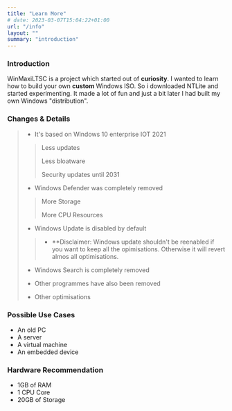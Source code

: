 ```yaml
---
title: "Learn More"
# date: 2023-03-07T15:04:22+01:00
url: "/info"
layout: ""
summary: "introduction"
---
```



### Introduction

WinMaxiLTSC is a project which started out of **curiosity**. I wanted to learn how to build your own **custom** Windows ISO. So i downloaded NTLite and started experimenting. It made a lot of fun and just a bit later I had built my own Windows "distribution". 

### Changes  & Details

> - It's based on Windows 10 enterprise IOT 2021
>
>> Less updates
>>
>> Less bloatware
>>
>> Security updates until 2031
>
> - Windows Defender was completely removed
>
>> More Storage
>>
>> More CPU Resources
>
> - Windows Update is disabled by default
>>
>> - **Disclaimer: Windows update shouldn't be reenabled if you want to keep all the opimisations. Otherwise it will revert almos all optimisations.
>
> - Windows Search is completely removed
>
> - Other programmes have also been removed
>
> - Other optimisations

### Possible Use Cases

- An old PC
- A server
- A virtual machine
- An embedded device

### Hardware Recommendation

- 1GB of RAM
- 1 CPU Core
- 20GB of Storage
